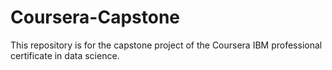 # Coursera-Capstone

This repository is for the capstone project of the Coursera IBM professional certificate in data science. 

